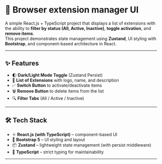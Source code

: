 # 🔌 Browser extension manager UI

A simple React.js + TypeScript project that displays a list of extensions with the ability to **filter by status (All, Active, Inactive)**, **toggle activation**, and **remove items**.  
This project demonstrates state management using **Zustand**, UI styling with **Bootstrap**, and component-based architecture in React.

---

## ✨ Features

- 🌓 **Dark/Light Mode Toggle** (Zustand Persist)
- 📂 **List of Extensions** with logo, name, and description
- ✅ **Switch Button** to activate/deactivate items
- 🗑 **Remove Button** to delete items from the list
- 🔍 **Filter Tabs** (All / Active / Inactive)

---

## 🛠 Tech Stack

- ⚛ **React.js (with TypeScript)** – component-based UI
- 🎨 **Bootstrap 5** – UI styling and layout
- 📦 **Zustand** – lightweight state management (with persist middleware)
- 📝 **TypeScript** – strict typing for maintainability

---
